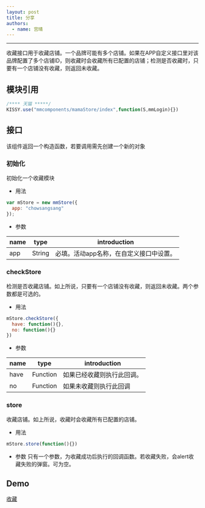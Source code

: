```yaml
---
layout: post
title: 分享
authors:
  - name: 宫晴
---
```


---

收藏接口用于收藏店铺。一个品牌可能有多个店铺。如果在APP自定义接口里对该品牌配置了多个店铺ID，则收藏时会收藏所有已配置的店铺；检测是否收藏时，只要有一个店铺没有收藏，则返回未收藏。

## 模块引用

```javascript
/**** 天猫 *****/
KISSY.use("mmcomponents/mamaStore/index",function(S,mmLogin){})
```

## 接口
该组件返回一个构造函数，若要调用需先创建一个新的对象

### 初始化
初始化一个收藏模块

+ 用法

```javascript
var mStore = new mmStore({
  app: "chowsangsang"
});
```

+ 参数

<table class="paramTable">
  <thead><th>name</th><th>type</th><th>introduction</th></thead>
  <tbody>
    <tr>
      <td class="strong">app</td>
      <td>String</td>
      <td>必填。活动app名称，在自定义接口中设置。</td>
    </tr>
  </tbody>
</table>

### checkStore
检测是否收藏店铺。如上所说，只要有一个店铺没有收藏，则返回未收藏。两个参数都是可选的。

+ 用法

```javascript
mStore.checkStore({
  have: function(){},
  no: function(){}
})
```

+ 参数

<table class="paramTable">
  <thead><th>name</th><th>type</th><th>introduction</th></thead>
  <tbody>
    <tr>
      <td class="strong">have</td>
      <td>Function</td>
      <td>如果已经收藏则执行此回调。</td>
    </tr>
    <tr>
      <td class="strong">no</td>
      <td>Function</td>
      <td>如果未收藏则执行此回调</td>
    </tr>
  </tbody>
</table>

### store
收藏店铺。如上所说，收藏时会收藏所有已配置的店铺。

+ 用法

```javascript
mStore.store(function(){})
```

+ 参数
只有一个参数，为收藏成功后执行的回调函数。若收藏失败，会alert收藏失败的弹窗。可为空。

## Demo
[收藏](http://www.taobao.com/market/alimama/store.php)